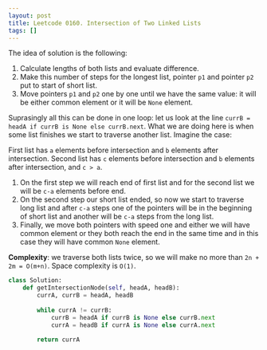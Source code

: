 ```yaml
---
layout: post
title: Leetcode 0160. Intersection of Two Linked Lists
tags: []
---
```


The idea of solution is the following:
1. Calculate lengths of both lists and evaluate difference.
2. Make this number of steps for the longest list, pointer `p1` and pointer `p2` put to start of short list.
3. Move pointers `p1` and `p2` one by one until we have the same value: it will be either common element or it will be `None` element.

Suprasingly all this can be done in one loop: let us look at the line
`currB = headA if currB is None else currB.next`. 
What we are doing here is when some list finishes we start to traverse another list. Imagine the case:

First list has `a` elements before intersection and `b` elements after intersection.
Second list has `c` elements before intersection and `b` elements after intersection, and `c > a`.

1. On the first step we will reach end of first list and for the second list we will be `c-a` elements before end.
2. On the second step our short list ended, so now we start to traverse long list and after `c-a` steps one of the pointers will be in the beginning of short list and another will be `c-a` steps from the long list.
3. Finally, we move both pointers with speed one and either we will have common element or they both reach the end in the same time and in this case they will have common `None` element.

**Complexity**: we traverse both lists twice, so we will make no more than `2n + 2m = O(m+n)`. Space complexity is `O(1)`.

```python
class Solution:
    def getIntersectionNode(self, headA, headB):
        currA, currB = headA, headB
        
        while currA != currB:
            currB = headA if currB is None else currB.next
            currA = headB if currA is None else currA.next
            
        return currA
```
